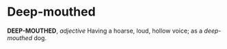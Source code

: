 # Deep-mouthed

**DEEP-MOUTHED**, _adjective_ Having a hoarse, loud, hollow voice; as a _deep-mouthed_ dog.